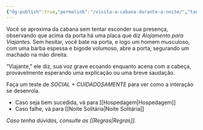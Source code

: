 ```yaml
---
{"dg-publish":true,"permalink":"/visita-a-cabana-durante-a-noite/","tags":["RPG/livro-jogo/Draegeni/story-points"],"created":"2024-12-06T15:47:53.319-05:00","updated":"2024-12-27T17:02:42.666-05:00"}
---
```



Você se aproxima da cabana sem tentar esconder sua presença, observando que acima da porta há uma placa que diz *Alojamento para Viajantes*. Sem hesitar, você bate na porta, e logo um homem musculoso, com uma barba espessa e bigode volumoso, abre a porta, segurando um machado na mão direita.

“Viajante,” ele diz, sua voz grave ecoando enquanto acena com a cabeça, provavelmente esperando uma explicação ou uma breve saudação.

Faça um teste de *SOCIAL + CUIDADOSAMENTE* para ver como a interação se desenrola.

- Caso seja bem sucedida, vá para [[Hospedagem\|Hospedagem]]
- Caso falhe, vá para [[Noite Solitária\|Noite Solitária]]

*Caso tenha dúvidas, consulte as [[Regras\|Regras]].*
